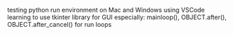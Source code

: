 testing python run environment on Mac and Windows using VSCode
learning to use tkinter library for GUI
    especially: mainloop(), OBJECT.after(), OBJECT.after_cancel() for run loops
